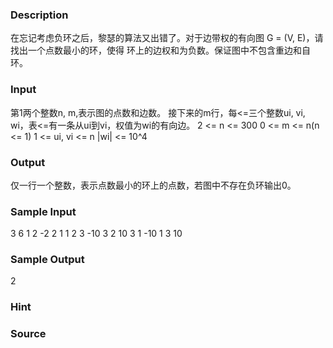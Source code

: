 
### Description

在忘记考虑负环之后，黎瑟的算法又出错了。对于边带权的有向图 G = (V, E)，请找出一个点数最小的环，使得
环上的边权和为负数。保证图中不包含重边和自环。




### Input

第1两个整数n, m,表示图的点数和边数。
接下来的m行，每<=三个整数ui, vi, wi，表<=有一条从ui到vi，权值为wi的有向边。
2 <= n <= 300
0 <= m <= n(n <= 1)
1 <= ui, vi <= n
|wi| <= 10^4



### Output
仅一行一个整数，表示点数最小的环上的点数，若图中不存在负环输出0。


### Sample Input
3 6
1 2 -2
2 1 1
2 3 -10
3 2 10
3 1 -10
1 3 10

### Sample Output
2
### Hint

### Source
